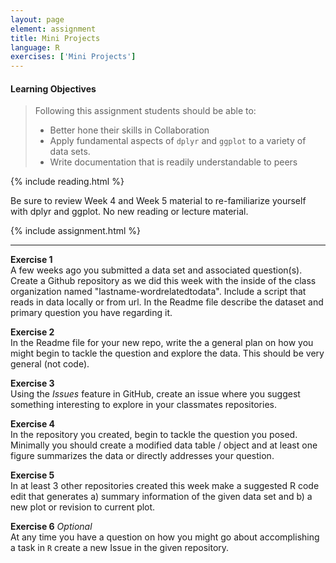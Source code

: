 ```yaml
---
layout: page
element: assignment
title: Mini Projects                
language: R
exercises: ['Mini Projects']
---
```


#### Learning Objectives

> Following this assignment students should be able to:
>
> *   Better hone their skills in Collaboration
> *   Apply fundamental aspects of `dplyr` and `ggplot` to a variety of data sets.
> *   Write documentation that is readily understandable to peers

{% include reading.html %}

Be sure to review Week 4 and Week 5 material to re-familiarize yourself with dplyr and ggplot. No new reading or lecture material.



{% include assignment.html %}

<!-- End of Assignments Template - Be sure to keep the include statements -->

****

**Exercise 1**    
A few weeks ago you submitted a data set and associated question(s). Create a Github repository as we did this week with the inside of the class organization named "lastname-wordrelatedtodata". Include a script that reads in data locally or from url. In the Readme file describe the dataset and primary question you have regarding it.


**Exercise 2**    
In the Readme file for your new repo, write the a general plan on how you might begin to tackle the question and explore the data. This should be very general (not code).


**Exercise 3**     
Using the _Issues_ feature in GitHub, create an issue where you suggest something interesting to explore in your classmates repositories.


**Exercise 4**     
In the repository you created, begin to tackle the question you posed. Minimally you should create a modified data table / object and at least one figure summarizes the data or directly addresses your question.


**Exercise 5**      
In at least 3 other repositories created this week make a suggested R code edit that generates a) summary information of the given data set and b) a new plot or revision to current plot.

**Exercise 6** _Optional_     
At any time you have a question on how you might go about accomplishing a task in `R` create a new Issue in the given repository.
